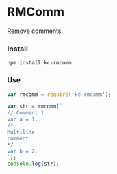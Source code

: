 # RMComm
Remove comments.

### Install
```
npm install kc-rmcomm
```

### Use
```js
var rmcomm = require('kc-rmcomm');

var str = rmcomm(`
// Comment 1
var a = 1;
/*
Multiline
comment
*/
var b = 2;
`);
console.log(str);
```

